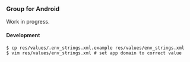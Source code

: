 ### Group for Android

Work in progress.

#### Development

    $ cp res/values/.env_strings.xml.example res/values/env_strings.xml
    $ vim res/values/env_strings.xml # set app domain to correct value
